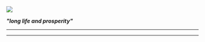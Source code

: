 <img align="center" src="https://images.unsplash.com/photo-1597175762374-e91e03fc91fe?ixlib=rb-1.2.1&auto=format&fit=crop&w=1412&q=80">

_**"long life and prosperity"**_
<!--
**yamilesquivel/yamilesquivel** is a ✨ _special_ ✨ repository because its `README.md` (this file) appears on your GitHub profile.

Here are some ideas to get you started:

- 🔭 I’m currently working on ...
- 🌱 I’m currently learning ...
- 👯 I’m looking to collaborate on ...
- 🤔 I’m looking for help with ...
- 💬 Ask me about ...
- 📫 How to reach me: ...
- 😄 Pronouns: ...
- ⚡ Fun fact: ...
-->






- - - - -



  
- - - - -
